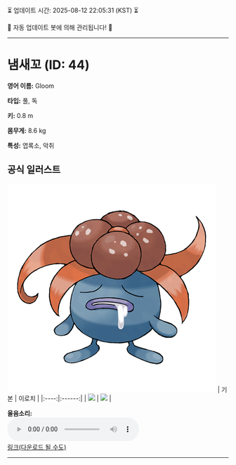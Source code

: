 
⏳ 업데이트 시간: 2025-08-12 22:05:31 (KST) ⏳

🤖 자동 업데이트 봇에 의해 관리됩니다! 🤖

---

# 냄새꼬 (ID: 44)
**영어 이름:** Gloom

**타입:** 풀, 독

**키:** 0.8 m

**몸무게:** 8.6 kg

**특성:** 엽록소, 악취

## 공식 일러스트
![](https://raw.githubusercontent.com/PokeAPI/sprites/master/sprites/pokemon/other/official-artwork/44.png)
| 기본 | 이로치 |
|:----:|:------:|
| <img src="http://play.pokemonshowdown.com/sprites/ani/gloom.gif" width="200"> | <img src="http://play.pokemonshowdown.com/sprites/ani-shiny/gloom.gif" width="200"> |

**울음소리:**<br><audio controls src="https://raw.githubusercontent.com/PokeAPI/cries/main/cries/pokemon/latest/44.ogg"></audio><br> [링크(다운로드 될 수도)](https://raw.githubusercontent.com/PokeAPI/cries/main/cries/pokemon/latest/44.ogg)


---
